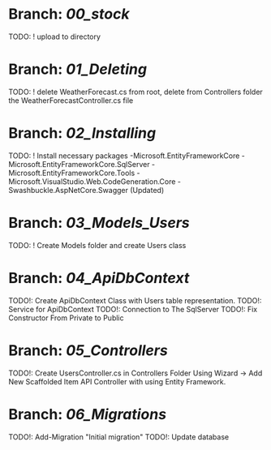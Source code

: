 # Branch: _00_stock_
TODO: ! upload to directory
# Branch: _01_Deleting_
TODO: ! delete WeatherForecast.cs from root, delete from Controllers folder the WeatherForecastController.cs file
# Branch: _02_Installing_
TODO: ! Install necessary packages
-Microsoft.EntityFrameworkCore
-Microsoft.EntityFrameworkCore.SqlServer
-Microsoft.EntityFrameworkCore.Tools
-Microsoft.VisualStudio.Web.CodeGeneration.Core
-Swashbuckle.AspNetCore.Swagger (Updated)
# Branch: _03_Models_Users_
TODO: ! Create Models folder and create Users class
# Branch: _04_ApiDbContext_
TODO!: Create ApiDbContext Class with Users table representation.
TODO!: Service for ApiDbContext
TODO!: Connection to The SqlServer
TODO!: Fix Constructor From Private to Public
# Branch: _05_Controllers_
TODO!: Create UsersController.cs in Controllers Folder Using Wizard -> Add New Scaffolded Item API Controller with using Entity Framework.
# Branch: _06_Migrations_
TODO!: Add-Migration "Initial migration"
TODO!: Update database



